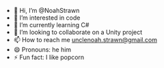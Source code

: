 - 👋 Hi, I’m @NoahStrawn
- 👀 I’m interested in code
- 🌱 I’m currently learning C#
- 💞️ I’m looking to collaborate on a Unity project
- 📫 How to reach me unclenoah.strawn@gmail.com
- 😄 Pronouns: he him
- ⚡ Fun fact: I like popcorn

<!---
NoahStrawn/NoahStrawn is a ✨ special ✨ repository because its `README.md` (this file) appears on your GitHub profile.
You can click the Preview link to take a look at your changes.
--->
